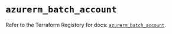 # `azurerm_batch_account`

Refer to the Terraform Registory for docs: [`azurerm_batch_account`](https://www.terraform.io/docs/providers/azurerm/r/batch_account).
